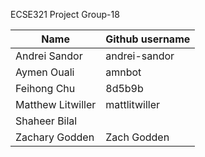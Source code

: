 ECSE321 Project Group-18


|      Name     | Github username |
| ------------- |   ------------- |
| Andrei Sandor  |   andrei-sandor  |
| Aymen Ouali   |   amnbot   |
|  Feihong Chu | 8d5b9b |
| Matthew Litwiller | mattlitwiller |
| Shaheer Bilal |  |
| Zachary Godden | Zach Godden |
